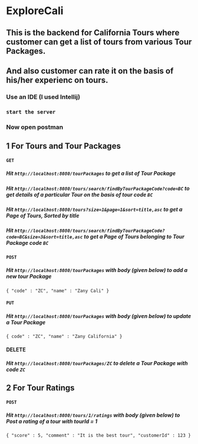 # ExploreCali

## This is the backend for California Tours where customer can get a list of tours from various Tour Packages.
## And also customer can rate it on the basis of his/her experienc on tours.



### Use an IDE (I used Intellij)
### `start the server`
### Now open postman


## 1 For Tours and Tour Packages

#### `GET`
##### Hit `http://localhost:8080/tourPackages` to get a list of Tour Package
##### Hit `http://localhost:8080/tours/search/findByTourPackageCode?code=BC` to get details of a particular Tour on the basis of tour code `BC`
##### Hit `http://localhost:8080/tours?size=1&page=1&sort=title,asc` to get a Page of Tours, Sorted by title
##### Hit `http://localhost:8080/tours/search/findByTourPackageCode?code=BC&size=3&sort=title,asc` to get a Page of Tours belonging to Tour Package code `BC`

#### `POST`
##### Hit `http://localhost:8080/tourPackages` with body (given below) to add a new tour Package
`{
    "code" : "ZC",
    "name" : "Zany Cali"
}`
#### `PUT`
##### Hit `http://localhost:8080/tourPackages` with body (given below) to update a Tour Package
`{
    code" : "ZC",
    "name" : "Zany California"
}`
#### DELETE
##### Hit `http://localhost:8080/tourPackages/ZC` to delete a Tour Package with code `ZC`


## 2 For Tour Ratings

#### `POST`
##### Hit `http://localhost:8080/tours/1/ratings` with body (given below) to Post a rating of a tour with tourId = 1
`{
    "score" : 5,
    "comment" : "It is the best tour",
    "customerId" : 123
}`



